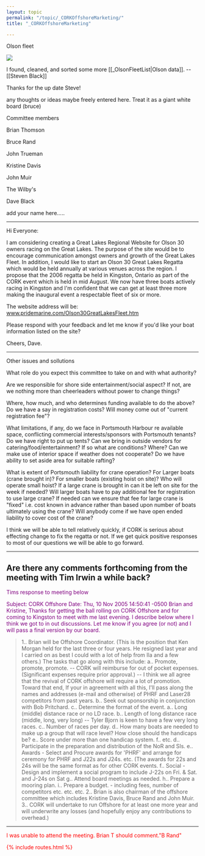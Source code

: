 ```yaml
---
layout: topic
permalink: "/topic/_CORKOffshoreMarketing/"
title: "_CORKOffshoreMarketing"

---
```


Olson fleet

<img src="/files/racing/olson fleet/clip_image002.gif">

I found, cleaned, and sorted some more [[_OlsonFleetList|Olson data]].  -- [[Steven Black]]

Thanks for the up date Steve!

any thoughts or ideas maybe freely entered here. Treat it as a giant white board (bruce)

Committee members

Brian Thomson

Bruce Rand

John Trueman

Kristine Davis

John Muir

The Wilby's

Dave Black

add your name here.....

----


Hi Everyone:



I am considering creating a Great Lakes Regional Website for Olson 30 owners racing on the Great Lakes. The purpose of the site would be to encourage communication amongst owners and growth of the Great Lakes Fleet. In addition, I would like to start an Olson 30 Great Lakes Regatta which would be held annually at various venues across the region. I propose that the 2006 regatta be held in Kingston, Ontario as part of the CORK event which is held in mid August. We now have three boats actively racing in Kingston and I'm confident that we can get at least three more making the inaugural event a respectable fleet of six or more.



The website address will be: www.pridemarine.com/Olson30GreatLakesFleet.htm



Please respond with your feedback and let me know if you'd like your boat information listed on the site?



Cheers, Dave.

----


Other issues and sollutions

What role do you expect this committee to take on and with what authority?

Are we responsible for shore side entertainment/social aspect? If not, are we nothing more than cheerleaders without power to change things?

Where, how much, and who determines funding available to do the above?  Do we have a say in registration costs? Will money come out of "current registration fee"?

What limitations, if any, do we face in Portsmouth Harbour re available space, conflicting commercial interests/sponsors with Portsmouth tenants? Do we have right to put up tents? Can we bring in outside vendors for catering/food/entertainment?  If so what are conditions?  Where?  Can we make use of interior space if weather does not cooperate?  Do we have ability to set aside area for suitable rafting?

What is extent of Portsmouth liability for crane operation? For Larger boats (crane brought in)?  For smaller boats (existing hoist on site)?  Who will operate small hoist?
If a large crane is brought in can it be left on site for the week if needed?  Will larger boats have to pay additional fee for registration to use large crane?  If needed can we ensure that fee for large crane is "fixed" i.e. cost known in advance rather than based upon number of boats ultimately using the crane?  Will anybody come if we have open ended liability to cover cost of the crane?

I think we will be able to tell relatively quickly, if CORK is serious about effecting change to fix the regatta or not.  If we get quick positive responses to most of our questions we will be able to go forward.

----




Are there any comments forthcoming from the meeting with Tim Irwin a while back?
----
<font color='purple'>Tims response to meeting below

 Subject: CORK Offshore
 Date: Thu, 10 Nov 2005 14:50:41 -0500
Brian and Kristine,
    Thanks for getting the ball rolling on CORK Offshore and for
coming to Kingston to meet with me last evening. I describe below
 where I think we got to in out discussions. Let me know if you agree
 (or
 not) and I will pass a final version by our board.

>   1.. Brian will be Offshore Coordinator. (This is the position that
> Ken Morgan held for the last three or four years. He resigned last
> year and I carried on as best I could with a lot of help from Ila and
> a few others.) The tasks that go along with this
> include:
>     a.. Promote, promote, promote. -- CORK will reimburse for out of
> pocket expenses. (Significant expenses require prior approval.) -- I
> think we all agree that the revival of CORK offshore will require a
> lot of promotion. Toward that end, If your in agreement with all this,
> I'll pass along the names and addresses (e-mail and otherwise) of PHRF
> and
> Laser28 competitors from past years.
>     b.. Seek out sponsorship in conjunction with Bob Pritchard.
>     c.. Determine the format of the event.
>       a.. Long (middle) distance race or no LD race.
>       b.. Length of long distance race (middle, long, very long) --
> Tyler Bjorn is keen to have a few very long races.
>       c.. Number of races per day.
>       d.. How many boats are needed to make up a group that will race
> level? How close should the handicaps be?
>       e.. Score under more than one handicap system.
>       f.. etc.
>     d.. Participate in the preparation and distribution of the NoR and
> SIs.
>     e.. Awards - Select and Procure awards for 'PHRF' and arrange for
> ceremony for PHRF and J22s and J24s. etc. (The awards for 22s and 24s
> will be the same format as for other CORK events.
>     f.. Social - Design and implement a social program to include
> J-22s on Fri. & Sat. and J-24s on Sat
>     g.. Attend board meetings as needed.
>     h.. Prepare a mooring plan.
>     i.. Prepare a budget. - including fees, number of competitors etc.
> etc. etc.
>   2.. Brian is also chairman of the offshore committee which includes
> Kristine Davis, Bruce Rand and John Muir.
>   3.. CORK will undertake to run Offshore for at least one more year
> and will underwrite any losses (and hopefully enjoy any contributions
> to overhead.)
>

----

 <font color='red'>I was unable to attend the meeting. Brian T should comment."B Rand"

{% include routes.html %}
